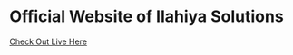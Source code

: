 # Official Website of Ilahiya Solutions
[Check Out Live Here](https://ilahiya-solutions.github.io/ilahiya-vocals/index.html)
